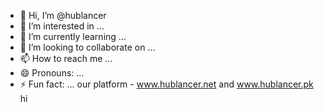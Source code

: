 - 👋 Hi, I’m @hublancer
- 👀 I’m interested in ...
- 🌱 I’m currently learning ...
- 💞️ I’m looking to collaborate on ...
- 📫 How to reach me ...
- 😄 Pronouns: ...
- ⚡ Fun fact: ...
our platform - www.hublancer.net  and www.hublancer.pk
hi
<!---
hublancer/hublancer is a ✨ special ✨ repository because its `README.md` (this file) appears on your GitHub profile.
You can click the Preview link to take a look at your changes.
--->

